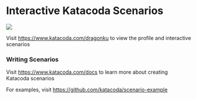 # Interactive Katacoda Scenarios

[![](http://shields.katacoda.com/katacoda/dragonku/count.svg)](https://www.katacoda.com/dragonku "Get your profile on Katacoda.com")

Visit https://www.katacoda.com/dragonku to view the profile and interactive scenarios

### Writing Scenarios
Visit https://www.katacoda.com/docs to learn more about creating Katacoda scenarios

For examples, visit https://github.com/katacoda/scenario-example
